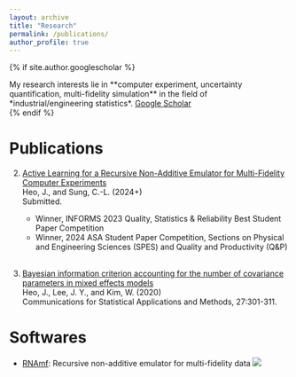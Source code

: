 ```yaml
---
layout: archive
title: "Research"
permalink: /publications/
author_profile: true
---
```


{% if site.author.googlescholar %}
  <div class="wordwrap"> My research interests lie in **computer experiment, uncertainty quantification, multi-fidelity simulation** in the field of *industrial/engineering statistics*. <a href="{{site.author.googlescholar}}"> Google Scholar </a></div>
{% endif %}

Publications
======
2. [Active Learning for a Recursive Non-Additive Emulator for Multi-Fidelity Computer Experiments](https://arxiv.org/abs/2309.11772)
<br> Heo, J., and Sung, C.-L. (2024+)
<br> Submitted.
   * Winner, INFORMS 2023 Quality, Statistics & Reliability Best Student Paper Competition
   * Winner, 2024 ASA Student Paper Competition, Sections on Physical and Engineering Sciences (SPES) and Quality and Productivity (Q&P)
<br> <br> 

1. [Bayesian information criterion accounting for the number of covariance parameters in mixed effects models](http://www.csam.or.kr/journal/view.html?doi=10.29220/CSAM.2020.27.3.301)
<br> Heo, J., Lee, J. Y., and Kim, W. (2020)
<br> Communications for Statistical Applications and Methods, 27:301-311.


Softwares
======
* [RNAmf](https://cran.r-project.org/web/packages/RNAmf/index.html): Recursive non-additive emulator for multi-fidelity data
![](https://cranlogs.r-pkg.org/badges/grand-total/RNAmf)
